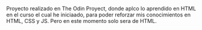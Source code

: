 Proyecto realizado en The Odin Proyect, donde aplco lo aprendido en HTML en el curso el cual he iniciaado, para poder reforzar mis conocimientos en HTML, CSS y JS.
Pero en este momento solo sera de HTML.